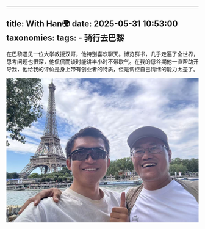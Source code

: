  ---
title: With Han🌍
date: 2025-05-31  10:53:00 
taxonomies:
  tags:
    - 骑行去巴黎
---

在巴黎遇见一位大学教授汉哥，他特别喜欢聊天。博览群书，几乎走遍了全世界，思考问题也很深，他侃侃而谈时能讲半小时不带歇气。在我的低谷期他一直帮助开导我，他给我的评价是身上带有创业者的特质，但是调控自己情绪的能力太差了。

![alt text](with-han.jpg)




















